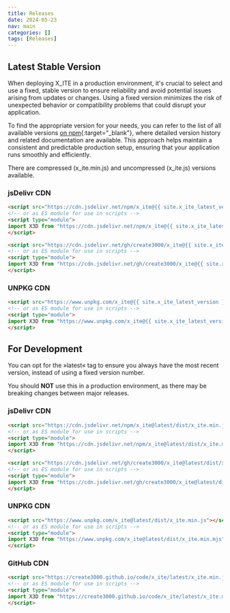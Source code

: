 ```yaml
---
title: Releases
date: 2024-05-23
nav: main
categories: []
tags: [Releases]
---
```

## Latest Stable Version

When deploying X_ITE in a production environment, it's crucial to select and use a fixed, stable version to ensure reliability and avoid potential issues arising from updates or changes. Using a fixed version minimizes the risk of unexpected behavior or compatibility problems that could disrupt your application.

To find the appropriate version for your needs, you can refer to the list of all available versions [on npm](https://www.npmjs.com/package/x_ite?activeTab=versions){:target="_blank"}, where detailed version history and related documentation are available. This approach helps maintain a consistent and predictable production setup, ensuring that your application runs smoothly and efficiently.

There are compressed (x_ite.min.js) and uncompressed (x_ite.js) versions available.

### jsDelivr CDN

```html
<script src="https://cdn.jsdelivr.net/npm/x_ite@{{ site.x_ite_latest_version }}/dist/x_ite.min.js"></script>
<!-- or as ES module for use in scripts -->
<script type="module">
import X3D from "https://cdn.jsdelivr.net/npm/x_ite@{{ site.x_ite_latest_version }}/dist/x_ite.min.mjs";
</script>
```

```html
<script src="https://cdn.jsdelivr.net/gh/create3000/x_ite@{{ site.x_ite_latest_version }}/dist/x_ite.min.js"></script>
<!-- or as ES module for use in scripts -->
<script type="module">
import X3D from "https://cdn.jsdelivr.net/gh/create3000/x_ite@{{ site.x_ite_latest_version }}/dist/x_ite.min.mjs";
</script>
```

### UNPKG CDN

```html
<script src="https://www.unpkg.com/x_ite@{{ site.x_ite_latest_version }}/dist/x_ite.min.js"></script>
<!-- or as ES module for use in scripts -->
<script type="module">
import X3D from "https://www.unpkg.com/x_ite@{{ site.x_ite_latest_version }}/dist/x_ite.min.mjs";
</script>
```

## For Development

You can opt for the »latest« tag to ensure you always have the most recent version, instead of using a fixed version number.

You should **NOT** use this in a production environment, as there may be breaking changes between major releases.

### jsDelivr CDN

```html
<script src="https://cdn.jsdelivr.net/npm/x_ite@latest/dist/x_ite.min.js"></script>
<!-- or as ES module for use in scripts -->
<script type="module">
import X3D from "https://cdn.jsdelivr.net/npm/x_ite@latest/dist/x_ite.min.mjs";
</script>
```

```html
<script src="https://cdn.jsdelivr.net/gh/create3000/x_ite@latest/dist/x_ite.min.js"></script>
<!-- or as ES module for use in scripts -->
<script type="module">
import X3D from "https://cdn.jsdelivr.net/gh/create3000/x_ite@latest/dist/x_ite.min.mjs";
</script>
```

### UNPKG CDN

```html
<script src="https://www.unpkg.com/x_ite@latest/dist/x_ite.min.js"></script>
<!-- or as ES module for use in scripts -->
<script type="module">
import X3D from "https://www.unpkg.com/x_ite@latest/dist/x_ite.min.mjs";
</script>
```

### GitHub CDN

```html
<script src="https://create3000.github.io/code/x_ite/latest/x_ite.min.js"></script>
<!-- or as ES module for use in scripts -->
<script type="module">
import X3D from "https://create3000.github.io/code/x_ite/latest/x_ite.min.mjs";
</script>
```
